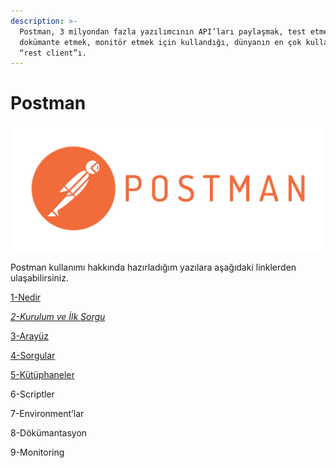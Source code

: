 ```yaml
---
description: >-
  Postman, 3 milyondan fazla yazılımcının API’ları paylaşmak, test etmek,
  dokümante etmek, monitör etmek için kullandığı, dünyanın en çok kullanılan
  “rest client”ı.
---
```


# Postman

![Postman](../.gitbook/assets/pm-logo-horiz-1.png)

Postman kullanımı hakkında hazırladığım yazılara aşağıdaki linklerden ulaşabilirsiniz.

[1-Nedir](https://medium.com/postman-collections/postman-nedir-622be8afef2e)

[_2-Kurulum ve İlk Sorgu_](https://medium.com/postman-t%C3%BCrkiye/postman-kurulum-1cee745543b3)

[3-Arayüz](https://medium.com/@kurtulussahin/postman-arayuz-84fae9fb1f72)

[4-Sorgular](https://medium.com/postman-t%C3%BCrkiye/postman-sorgular-83ed79c81225)

[5-Kütüphaneler](https://medium.com/postman-t%C3%BCrkiye/postman-collections-cf2ed61a4276)

6-Scriptler

7-Environment’lar

8-Dökümantasyon

9-Monitoring

